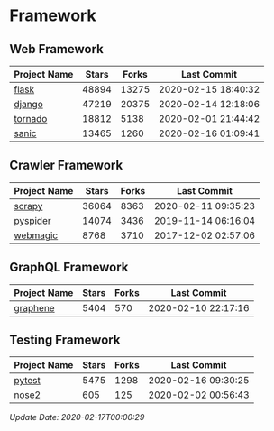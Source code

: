 # Framework

## Web Framework

| Project Name | Stars | Forks | Last Commit |
| ------------ | ----- | ----- | ----------- |
| [flask](https://github.com/pallets/flask) | 48894 | 13275 | 2020-02-15 18:40:32 |
| [django](https://github.com/django/django) | 47219 | 20375 | 2020-02-14 12:18:06 |
| [tornado](https://github.com/tornadoweb/tornado) | 18812 | 5138 | 2020-02-01 21:44:42 |
| [sanic](https://github.com/huge-success/sanic) | 13465 | 1260 | 2020-02-16 01:09:41 |

## Crawler Framework

| Project Name | Stars | Forks | Last Commit |
| ------------ | ----- | ----- | ----------- |
| [scrapy](https://github.com/scrapy/scrapy) | 36064 | 8363 | 2020-02-11 09:35:23 |
| [pyspider](https://github.com/binux/pyspider) | 14074 | 3436 | 2019-11-14 06:16:04 |
| [webmagic](https://github.com/code4craft/webmagic) | 8768 | 3710 | 2017-12-02 02:57:06 |

## GraphQL Framework

| Project Name | Stars | Forks | Last Commit |
| ------------ | ----- | ----- | ----------- |
| [graphene](https://github.com/graphql-python/graphene) | 5404 | 570 | 2020-02-10 22:17:16 |

## Testing Framework

| Project Name | Stars | Forks | Last Commit |
| ------------ | ----- | ----- | ----------- |
| [pytest](https://github.com/pytest-dev/pytest) | 5475 | 1298 | 2020-02-16 09:30:25 |
| [nose2](https://github.com/nose-devs/nose2) | 605 | 125 | 2020-02-02 00:56:43 |

*Update Date: 2020-02-17T00:00:29*